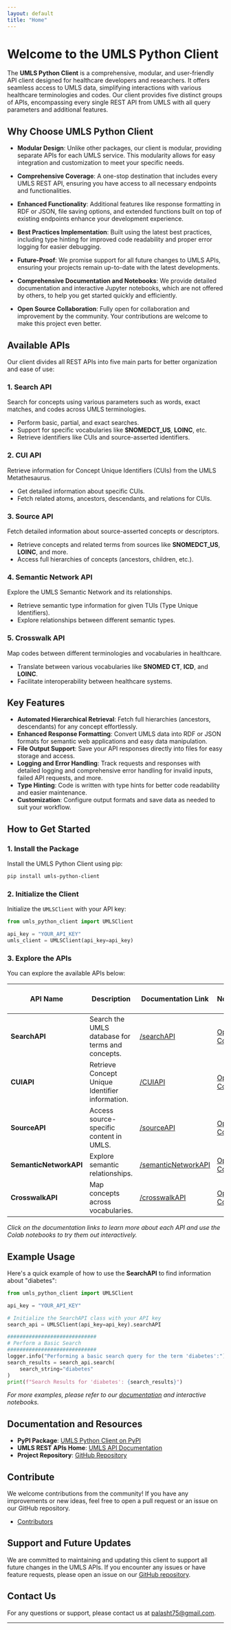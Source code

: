 ```yaml
---
layout: default
title: "Home"
---
```

# Welcome to the UMLS Python Client

The **UMLS Python Client** is a comprehensive, modular, and user-friendly API client designed for healthcare developers and researchers. It offers seamless access to UMLS data, simplifying interactions with various healthcare terminologies and codes. Our client provides five distinct groups of APIs, encompassing every single REST API from UMLS with all query parameters and additional features.

## Why Choose UMLS Python Client

- **Modular Design**: Unlike other packages, our client is modular, providing separate APIs for each UMLS service. This modularity allows for easy integration and customization to meet your specific needs.

- **Comprehensive Coverage**: A one-stop destination that includes every UMLS REST API, ensuring you have access to all necessary endpoints and functionalities.

- **Enhanced Functionality**: Additional features like response formatting in RDF or JSON, file saving options, and extended functions built on top of existing endpoints enhance your development experience.

- **Best Practices Implementation**: Built using the latest best practices, including type hinting for improved code readability and proper error logging for easier debugging.

- **Future-Proof**: We promise support for all future changes to UMLS APIs, ensuring your projects remain up-to-date with the latest developments.

- **Comprehensive Documentation and Notebooks**: We provide detailed documentation and interactive Jupyter notebooks, which are not offered by others, to help you get started quickly and efficiently.

- **Open Source Collaboration**: Fully open for collaboration and improvement by the community. Your contributions are welcome to make this project even better.

## Available APIs

Our client divides all REST APIs into five main parts for better organization and ease of use:

### 1. Search API

Search for concepts using various parameters such as words, exact matches, and codes across UMLS terminologies.

- Perform basic, partial, and exact searches.
- Support for specific vocabularies like **SNOMEDCT_US**, **LOINC**, etc.
- Retrieve identifiers like CUIs and source-asserted identifiers.

### 2. CUI API

Retrieve information for Concept Unique Identifiers (CUIs) from the UMLS Metathesaurus.

- Get detailed information about specific CUIs.
- Fetch related atoms, ancestors, descendants, and relations for CUIs.

### 3. Source API

Fetch detailed information about source-asserted concepts or descriptors.

- Retrieve concepts and related terms from sources like **SNOMEDCT_US**, **LOINC**, and more.
- Access full hierarchies of concepts (ancestors, children, etc.).

### 4. Semantic Network API

Explore the UMLS Semantic Network and its relationships.

- Retrieve semantic type information for given TUIs (Type Unique Identifiers).
- Explore relationships between different semantic types.

### 5. Crosswalk API

Map codes between different terminologies and vocabularies in healthcare.

- Translate between various vocabularies like **SNOMED CT**, **ICD**, and **LOINC**.
- Facilitate interoperability between healthcare systems.

## Key Features

- **Automated Hierarchical Retrieval**: Fetch full hierarchies (ancestors, descendants) for any concept effortlessly.
- **Enhanced Response Formatting**: Convert UMLS data into RDF or JSON formats for semantic web applications and easy data manipulation.
- **File Output Support**: Save your API responses directly into files for easy storage and access.
- **Logging and Error Handling**: Track requests and responses with detailed logging and comprehensive error handling for invalid inputs, failed API requests, and more.
- **Type Hinting**: Code is written with type hints for better code readability and easier maintenance.
- **Customization**: Configure output formats and save data as needed to suit your workflow.

## How to Get Started

### 1. Install the Package

Install the UMLS Python Client using pip:

```bash
pip install umls-python-client
```

### 2. Initialize the Client

Initialize the `UMLSClient` with your API key:

```python
from umls_python_client import UMLSClient

api_key = "YOUR_API_KEY"
umls_client = UMLSClient(api_key=api_key)
```

### 3. Explore the APIs

You can explore the available APIs below:

| API Name               | Description                                      | Documentation Link                                             | Colab Notebook Link                                                                                                 |
|------------------------|--------------------------------------------------|----------------------------------------------------------------|---------------------------------------------------------------------------------------------------------------------|
| **SearchAPI**          | Search the UMLS database for terms and concepts. | <a href="/umls-python-client-homepage/searchAPI" target="_blank">/searchAPI</a>           | <a href="https://colab.research.google.com/drive/1E70yM0It0qjfV_qit2qX83e9NB39lOzq?usp=sharing" target="_blank">Open in Colab</a>                          |
| **CUIAPI**             | Retrieve Concept Unique Identifier information.  | <a href="/umls-python-client-homepage/CUIAPI" target="_blank">/CUIAPI</a>                 | <a href="https://colab.research.google.com/drive/1dYm8-K_ZqjjDFcTppQaVXqUyD7GINpx_?usp=sharing" target="_blank">Open in Colab</a>                          |
| **SourceAPI**          | Access source-specific content in UMLS.          | <a href="/umls-python-client-homepage/sourceAPI" target="_blank">/sourceAPI</a>           | <a href="https://colab.research.google.com/drive/1ICQFoZqfsW6YvcaoRo-DtZR2QAWmqFI0?usp=sharing" target="_blank">Open in Colab</a>                          |
| **SemanticNetworkAPI** | Explore semantic relationships.                  | <a href="/umls-python-client-homepage/semanticNetworkAPI" target="_blank">/semanticNetworkAPI</a> | <a href="https://colab.research.google.com/drive/1fax_gKwGuNl6SamHiCEZ2nHeuahm3_tX?usp=sharing" target="_blank">Open in Colab</a>                          |
| **CrosswalkAPI**       | Map concepts across vocabularies.                | <a href="/umls-python-client-homepage/crosswalkAPI" target="_blank">/crosswalkAPI</a>     | <a href="https://colab.research.google.com/drive/1XWu1c3HTUcxJTyHDootYGLw7GTUkEURM?usp=sharing" target="_blank">Open in Colab</a>                          |

*Click on the documentation links to learn more about each API and use the Colab notebooks to try them out interactively.*
## Example Usage

Here's a quick example of how to use the **SearchAPI** to find information about "diabetes":

```python
from umls_python_client import UMLSClient

api_key = "YOUR_API_KEY"

# Initialize the SearchAPI class with your API key
search_api = UMLSClient(api_key=api_key).searchAPI

#############################
# Perform a Basic Search
#############################
logger.info("Performing a basic search query for the term 'diabetes':")
search_results = search_api.search(
    search_string="diabetes"
)
print(f"Search Results for 'diabetes': {search_results}")
```

*For more examples, please refer to our [documentation](/umls-python-client-homepage/searchAPI) and interactive notebooks.*
## Documentation and Resources

- **PyPI Package**: <a href="https://pypi.org/project/umls-python-client" target="_blank">UMLS Python Client on PyPI</a>
- **UMLS REST APIs Home**: <a href="https://documentation.uts.nlm.nih.gov/rest/home.html" target="_blank">UMLS API Documentation</a>
- **Project Repository**: <a href="https://github.com/palasht75/umls-python-client" target="_blank">GitHub Repository</a>

## Contribute

We welcome contributions from the community! If you have any improvements or new ideas, feel free to open a pull request or an issue on our GitHub repository.

- <a href="/umls-python-client-homepage/contributors" target="_blank">Contributors</a>

## Support and Future Updates

We are committed to maintaining and updating this client to support all future changes in the UMLS APIs. If you encounter any issues or have feature requests, please open an issue on our [GitHub repository](https://github.com/palasht75/umls-python-client/issues).

## Contact Us

For any questions or support, please contact us at [palasht75@gmail.com](palasht75@gmail.com).

---
